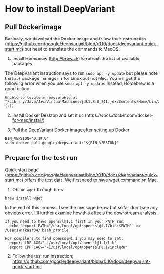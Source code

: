 # How to install DeepVariant

## Pull Docker image

Basically, we download the Docker image and follow their instrunction (https://github.com/google/deepvariant/blob/r0.10/docs/deepvariant-quick-start.md) but need to translate the commands to MacOS.


1. Install Homebrew (http://brew.sh) to refresh the list of available packages

The DeepVariant instruction says to run ```sudo apt -y update``` but please note that ```apt``` package manager is for Linux but not Mac. You will get the following error when you use ```sudo apt -y update```. Instead, Homebrew is a good option. 
```
Unable to locate an executable at "/Library/Java/JavaVirtualMachines/jdk1.8.0_241.jdk/Contents/Home/bin/apt" (-1)
```


2. Install Docker Desktop and set it up (https://docs.docker.com/docker-for-mac/install/)


3. Pull the DeepVariant Docker image after setting up Docker
```
BIN_VERSION="0.10.0"
sudo docker pull google/deepvariant:"${BIN_VERSION}"
```

## Prepare for the test run
Quick start page (https://github.com/google/deepvariant/blob/r0.10/docs/deepvariant-quick-start.md) offers the test data. We first need to have wget command on Mac.

1. Obtain ```wget``` through brew
```
brew install wget
```
In the end of this process, I see the message below but so far don't see any obvious error. I'll further examine how this affects the downstream analysis.
```
If you need to have openssl@1.1 first in your PATH run:
  echo 'export PATH="/usr/local/opt/openssl@1.1/bin:$PATH"' >> /Users/nakasr04/.bash_profile

For compilers to find openssl@1.1 you may need to set:
  export LDFLAGS="-L/usr/local/opt/openssl@1.1/lib"
  export CPPFLAGS="-I/usr/local/opt/openssl@1.1/include"
```

2. Follow the test run instruction;
https://github.com/google/deepvariant/blob/r0.10/docs/deepvariant-quick-start.md







